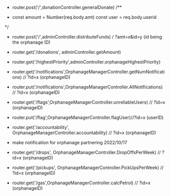 
- router.post('/',donationController.generalDonate)
/** 
 *  const amount = Number(req.body.amt)
    const user = req.body.userid

*/



- router.post('/',adminController.distributeFunds) / ?amt=x&id=y (id being the orphanage ID)
- router.get('/donations', adminController.getAmount)
- router.get('/highestPriority',adminController.orphanageHighestPriority)
- router.get('/notifications',OrphanageManagerController.getNumNotifications) // ?id=x (orphanageID)
- router.put('/notifications',OrphanageManagerController.AllNotifications) // ?id=x (orphanageID)
- router.get('/flags',OrphanageManagerController.unreliableUsers)  // ?id=x (orphanageID)
- router.put('/flag',OrphanageManagerController.flagUser)//?id=x (userID)
- router.get('/accountability', OrphanageManagerController.accountability)  // ?id=x (orphanageID)
- make notification for orphanage partnering 
2022/10/17

- router.get('/drops', OrphanageManagerController.DropOffsPerWeek) // ?id=x (orphanageID)
- router.get('/pickups', OrphanageManagerController.PickUpsPerWeek) // ?id=x (orphanageID)
- router.get('/gas',OrphanageManagerController.calcPetrol) // ?id=x (orphanageID)